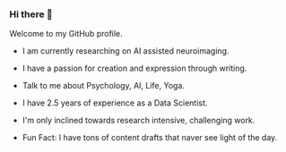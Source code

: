 ### Hi there 👋

Welcome to my GitHub profile.  
* I am currently researching on AI assisted neuroimaging.
* I have a passion for creation and expression through writing.
* Talk to me about Psychology, AI, Life, Yoga.
* I have 2.5 years of experience as a Data Scientist.
* I'm only inclined towards research intensive, challenging work.

* Fun Fact: I have tons of content drafts that naver see light of the day.

<!--
**AJ-30/AJ-30** is a ✨ _special_ ✨ repository because its `README.md` (this file) appears on your GitHub profile.

Here are some ideas to get you started:

- 🔭 I’m currently working on ...
- 🌱 I’m currently learning ...
- 👯 I’m looking to collaborate on ...
- 🤔 I’m looking for help with ...
- 💬 Ask me about ...
- 📫 How to reach me: ...
- 😄 Pronouns: ...
- ⚡ Fun fact: ...
-->
